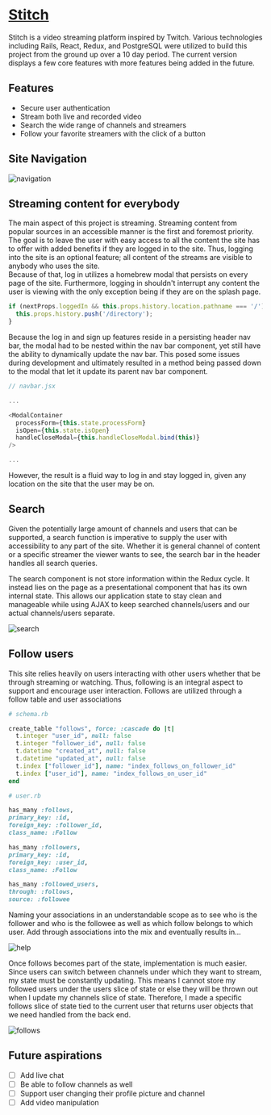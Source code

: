 # [Stitch](stitch-tv.herokuapp.com)

Stitch is a video streaming platform inspired by Twitch.  Various technologies
including Rails, React, Redux, and PostgreSQL were utilized to build this project
from the ground up over a 10 day period.  The current version displays a few
core features with more features being added in the future.

## Features

* Secure user authentication
* Stream both live and recorded video
* Search the wide range of channels and streamers
* Follow your favorite streamers with the click of a button

## Site Navigation
![navigation](https://imgur.com/exg9w0I.gif 'Happy little gifs')

## Streaming content for everybody

The main aspect of this project is streaming.  Streaming content from popular sources
in an accessible manner is the first and foremost priority.  The goal is to leave
the user with easy access to all the content the site has to offer with added benefits
if they are logged in to the site.  Thus, logging into the site is an optional
feature; all content of the streams are visible to anybody who uses the site.  
Because of that, log in utilizes a homebrew modal that persists on every page of
the site.  Furthermore, logging in shouldn't interrupt any content the user is
viewing with the only exception being if they are on the splash page.

```javascript
if (nextProps.loggedIn && this.props.history.location.pathname === '/') {
  this.props.history.push('/directory');
}
```

Because the log in and sign up features reside in a persisting header nav bar,
the modal had to be nested within the nav bar component, yet still have the ability
to dynamically update the nav bar.  This posed some issues during development and
ultimately resulted in a method being passed down to the modal that let it update
its parent nav bar component.

```javascript
// navbar.jsx

...

<ModalContainer
  processForm={this.state.processForm}
  isOpen={this.state.isOpen}
  handleCloseModal={this.handleCloseModal.bind(this)}
/>

...

```

However, the result is a fluid way to log in and stay logged in, given any location
on the site that the user may be on.

## Search

Given the potentially large amount of channels and users that can be supported,
a search function is imperative to supply the user with accessibility to any part
of the site.  Whether it is general channel of content or a specific streamer the
viewer wants to see, the search bar in the header handles all search queries.

The search component is not store information within the Redux cycle.  It instead
lies on the page as a presentational component that has its own internal state.
This allows our application state to stay clean and manageable while using AJAX
to keep searched channels/users and our actual channels/users separate.

![search](https://imgur.com/0lCIfnz.gif 'scrollable dropdown!')

## Follow users

This site relies heavily on users interacting with other users whether that be
through streaming or watching.  Thus, following is an integral aspect to support
and encourage user interaction.  Follows are utilized through a follow table and user
associations

```ruby
# schema.rb

create_table "follows", force: :cascade do |t|
  t.integer "user_id", null: false
  t.integer "follower_id", null: false
  t.datetime "created_at", null: false
  t.datetime "updated_at", null: false
  t.index ["follower_id"], name: "index_follows_on_follower_id"
  t.index ["user_id"], name: "index_follows_on_user_id"
end

```

```ruby
# user.rb

has_many :follows,
primary_key: :id,
foreign_key: :follower_id,
class_name: :Follow

has_many :followers,
primary_key: :id,
foreign_key: :user_id,
class_name: :Follow

has_many :followed_users,
through: :follows,
source: :followee

```

Naming your associations in an understandable scope as to see who is the follower
and who is the followee as well as which follow belongs to which user.  Add through
associations into the mix and eventually results in...

![help](https://imgur.com/O67J4o0.gif 'help')

Once follows becomes part of the state, implementation is much easier.  Since users
can switch between channels under which they want to stream, my state must be constantly
updating.  This means I cannot store my followed users under the users slice of
state or else they will be thrown out when I update my channels slice of state.
Therefore, I made a specific follows slice of state tied to the current user that
returns user objects that we need handled from the back end.  

![follows](https://imgur.com/Gg8le2L)

## Future aspirations

- [ ] Add live chat
- [ ] Be able to follow channels as well
- [ ] Support user changing their profile picture and channel
- [ ] Add video manipulation
